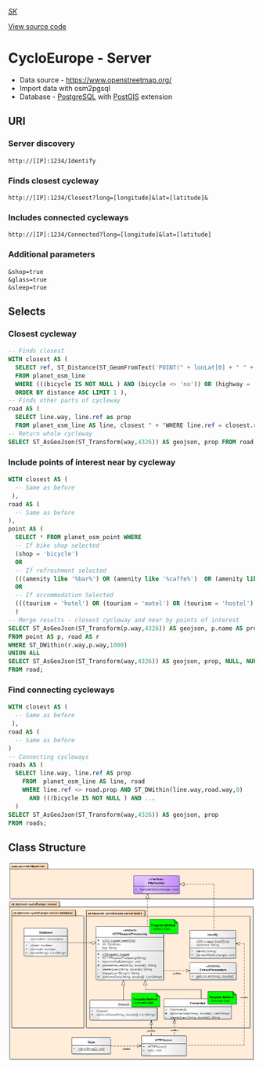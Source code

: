 *[SK](README.sk.md)*

[View source code](https://github.com/jozef17/Cyclo-Europe/tree/master/CycloEurope%20-%20Server/src/sk/blazicek/cycloEurope/server)

# CycloEurope - Server

- Data source - https://www.openstreetmap.org/
- Import data with osm2pgsql
- Database - [PostgreSQL](https://www.postgresql.org/) with [PostGIS](http://postgis.net/) extension

## URI

### Server discovery
```
http://[IP]:1234/Identify
```
### Finds closest cycleway
```
http://[IP]:1234/Closest?long=[longitude]&lat=[latitude]&
```
### Includes connected cycleways
```
http://[IP]:1234/Connected?long=[longitude]&lat=[latitude]
```
### Additional parameters
```
&shop=true
&glass=true
&sleep=true
```

## Selects
### Closest cycleway
```SQL
-- Finds closest
WITH closest AS ( 
  SELECT ref, ST_Distance(ST_GeomFromText('POINT(" + lonLat[0] + " " + lonLat[1] + ")',4326), ST_Transform(way,4326) ) AS distance 
  FROM planet_osm_line
  WHERE (((bicycle IS NOT NULL ) AND (bicycle <> 'no')) OR (highway = 'cycleway') OR ((route = 'mtb') OR (route='bicycle'))) AND ref IS NOT NULL
  ORDER BY distance ASC LIMIT 1 ),
-- Finds other parts of cycleway
road AS (
  SELECT line.way, line.ref as prop 
  FROM planet_osm_line AS line, closest " + "WHERE line.ref = closest.ref )
-- Return whole cycleway
SELECT ST_AsGeoJson(ST_Transform(way,4326)) AS geojson, prop FROM road;
```

### Include points of interest near by cycleway
```SQL
WITH closest AS ( 
  -- Same as before
 ),
road AS (
  -- Same as before
), 
point AS (
  SELECT * FROM planet_osm_point WHERE 
  -- If bike shop selected
  (shop = 'bicycle')
  OR 
  -- If refreshment selected
  (((amenity like '%bar%') OR (amenity like '%caffe%')  OR (amenity like '%food%') OR (amenity = 'pub')))
  OR
  -- If accommodation Selected
  (((tourism = 'hotel') OR (tourism = 'motel') OR (tourism = 'hostel') OR (tourism = 'apartment')))
  )
-- Merge results - closest cycleway and near by points of interest
SELECT ST_AsGeoJson(ST_Transform(p.way,4326)) AS geojson, p.name AS prop, p.shop, p.amenity, p.tourism 
FROM point AS p, road AS r 
WHERE ST_DWithin(r.way,p.way,1000)
UNION ALL
SELECT ST_AsGeoJson(ST_Transform(way,4326)) AS geojson, prop, NULL, NULL, NULL
FROM road;
```

### Find connecting cycleways
```SQL
WITH closest AS ( 
  -- Same as before
 ),
road AS (
  -- Same as before
)
-- Connecting cycleways
roads AS (
  SELECT line.way, line.ref AS prop 
	FROM  planet_osm_line AS line, road 
	WHERE line.ref <> road.prop AND ST_DWithin(line.way,road.way,0)
      AND (((bicycle IS NOT NULL ) AND ... 
  )
SELECT ST_AsGeoJson(ST_Transform(way,4326)) AS geojson, prop 
FROM roads;
```



## Class Structure

![component](https://github.com/jozef17/Cyclo-Europe/blob/master/other/Server-class.png)